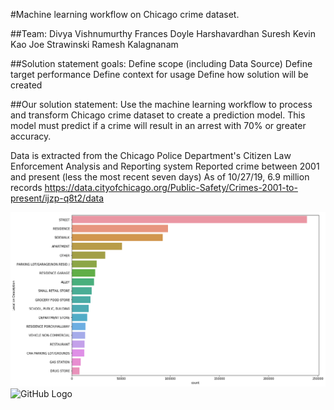 #Machine learning workflow on Chicago crime dataset.

##Team:
Divya Vishnumurthy
Frances Doyle
Harshavardhan Suresh
Kevin Kao
Joe Strawinski
Ramesh Kalagnanam

##Solution statement goals:
Define scope (including Data Source)
Define target performance
Define context for usage
Define how solution will be created


##Our solution statement:
Use the machine learning workflow to process and transform Chicago crime dataset to create a prediction model. This model must predict if a crime will result in an arrest with 70% or greater accuracy.

Data is extracted from the Chicago Police Department's Citizen Law Enforcement Analysis and Reporting system
Reported crime between 2001 and present (less the most recent seven days)
As of 10/27/19, 6.9 million records
https://data.cityofchicago.org/Public-Safety/Crimes-2001-to-present/ijzp-q8t2/data


 ![Most frequent location](/Street_most_dangerous.png)
 ![GitHub Logo](/images/logo.png)
 


